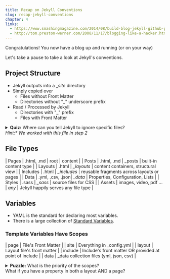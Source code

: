 ```yaml
---
title: Recap on Jekyll Conventions
slug: recap-jekyll-conventions
chapter: 4
links:
  - https://www.smashingmagazine.com/2014/08/build-blog-jekyll-github-pages/
  - http://tom.preston-werner.com/2008/11/17/blogging-like-a-hacker.html
---
```

Congratulations! You now have a blog up and running (or on your way)

Let's take a pause to take a look at Jekyll's conventions.

## Project Structure

+ Jekyll outputs into a  __site_ directory
+ Simply copied over
    + Files without Front Matter
    + Directories without "_" underscore prefix
+ Read / Processed by Jekyll
    + Directories with "_" prefix
    + Files with Front Matter

<details>
  <summary>
<strong>Quiz:</strong> Where can you tell Jekyll to ignore specific files?
<br/>
<em>Hint:* We worked with this file in step 2</em>
  </summary>
  <strong>_config.yml</strong>
</details>

## File Types

| Pages | .html, .md | root | content |
| Posts | .html, .md | _posts | built-in content type |
| Layouts | .html | *_layouts* | content containers, structural view |
| Includes | .html | *_includes* | reusable fragments across layouts or pages |
| Data | .yml, .csv, .json|  *_data* | Properties, Configuration, Lists |
| Styles | .sass  | *_sass* | source files for CSS |
| Assets | images, video, pdf ... | _any_ | Jekyll happily serves any file type |

## Variables

+ YAML is the standard for declaring most variables.
+ There is a large collection of [Standard Variables]().

### Template Variables Have Scopes
| page | File's Front Matter |
| site | Everything in _config.yml |
| layout | Layout file's front matter |
| include | Include's front matter OR provided at point of include |
| data | _data collection files (yml, json, csv) |

<details>
<summary><strong>Puzzle:</strong> What is the priority of the scopes?
<br/> What if you have a property in both a layout AND a page?
</summary>
<strong>Page</strong> overrides <strong>Layout</strong> overrides <strong>Site</strong>
</details>
